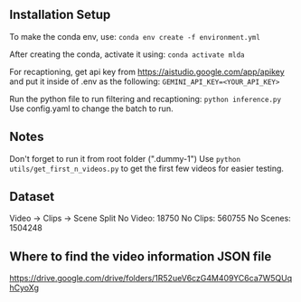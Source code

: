 ## Installation Setup 
To make the conda env, use:
```conda env create -f environment.yml```

After creating the conda, activate it using:
```conda activate mlda```

For recaptioning, get api key from https://aistudio.google.com/app/apikey and put it inside of .env as the following:
```GEMINI_API_KEY=<YOUR_API_KEY>```

Run the python file to run filtering and recaptioning:
```python inference.py```
Use config.yaml to change the batch to run.

## Notes
Don't forget to run it from root folder (".dummy-1")
Use ```python utils/get_first_n_videos.py``` to get the first few videos for easier testing.

## Dataset
Video -> Clips -> Scene Split
No Video: 18750
No Clips: 560755
No Scenes: 1504248

## Where to find the video information JSON file
https://drive.google.com/drive/folders/1R52ueV6czG4M409YC6ca7W5QUqhCyoXg